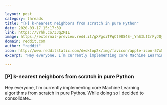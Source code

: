 ```yaml
---

layout: post
category: threads
title: "[P] k-nearest neighbors from scratch in pure Python"
date: 2020-03-17 15:17:39
link: https://vrhk.co/33qZMIL
image: https://external-preview.redd.it/gXPgsiTPqCt98S4S-_YhSILfIrFyJQyXD1rL-6HkLBY.jpg?width=1200&height=628.272251309&auto=webp&crop=1200:628.272251309,smart&s=07beb9b5ce12276dee4c4778fe1eb99e6ae43db1
domain: reddit.com
author: "reddit"
icon: http://www.redditstatic.com/desktop2x/img/favicon/apple-icon-57x57.png
excerpt: "Hey everyone, I’m currently implementing core Machine Learning algorithms from scratch in pure Python. While doing so I decided to consolidate..."

---
```


### [P] k-nearest neighbors from scratch in pure Python

Hey everyone, I’m currently implementing core Machine Learning algorithms from scratch in pure Python. While doing so I decided to consolidate...